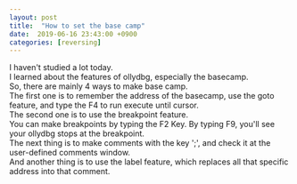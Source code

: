 ```yaml
---
layout: post
title:  "How to set the base camp"
date:  2019-06-16 23:43:00 +0900
categories: [reversing]
---
```

I haven't studied a lot today.  
I learned about the features of ollydbg, especially the basecamp.  
So, there are mainly 4 ways to make base camp.  
The first one is to remember the address of the basecamp, use the goto feature, and type the F4 to run execute until cursor.  
The second one is to use the breakpoint feature.  
You can make breakpoints by typing the F2 Key. By typing F9, you'll see your ollydbg stops at the breakpoint.  
The next thing is to make comments with the key ';', and check it at the user-defined comments window.  
And another thing is to use the label feature, which replaces all that specific address into that comment.
